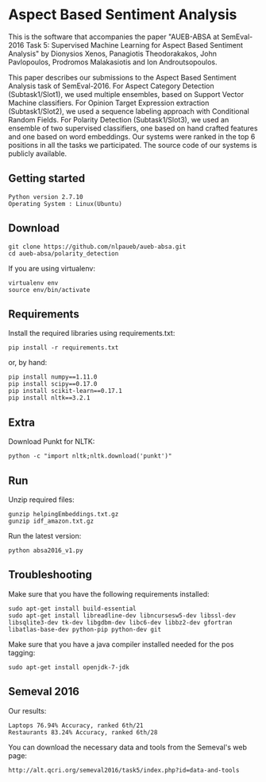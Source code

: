 # Aspect Based Sentiment Analysis

This is the software that accompanies the paper "AUEB-ABSA at SemEval-2016 Task 5:
Supervised Machine Learning for Aspect Based Sentiment Analysis" by Dionysios Xenos, 
Panagiotis Theodorakakos, John Pavlopoulos, Prodromos Malakasiotis and Ion Androutsopoulos. 

This paper describes our submissions to the Aspect Based Sentiment Analysis task of
SemEval-2016. For Aspect Category Detection (Subtask1/Slot1), we used multiple ensembles,
based on Support Vector Machine classifiers. For Opinion Target Expression extraction 
(Subtask1/Slot2), we used a sequence labeling approach with Conditional Random Fields.
For Polarity Detection (Subtask1/Slot3), we used an ensemble of two supervised classifiers,
one based on hand crafted features and one based on word embeddings. Our systems were ranked
in the top 6 positions in all the tasks we participated. The source code of our systems is 
publicly available.

## Getting started

```
Python version 2.7.10
Operating System : Linux(Ubuntu)
```

## Download

```
git clone https://github.com/nlpaueb/aueb-absa.git
cd aueb-absa/polarity_detection
```

If you are using virtualenv:

```
virtualenv env
source env/bin/activate
```

## Requirements

Install the required libraries using requirements.txt:

```
pip install -r requirements.txt 
```

or, by hand:

```
pip install numpy==1.11.0
pip install scipy==0.17.0
pip install scikit-learn==0.17.1
pip install nltk==3.2.1
```

## Extra

Download Punkt for NLTK:

```
python -c "import nltk;nltk.download('punkt')"
```

## Run

Unzip required files:

```
gunzip helpingEmbeddings.txt.gz
gunzip idf_amazon.txt.gz
```

Run the latest version:

```
python absa2016_v1.py
```

## Troubleshooting

Make sure that you have the following requirements installed:

```
sudo apt-get install build-essential
sudo apt-get install libreadline-dev libncursesw5-dev libssl-dev libsqlite3-dev tk-dev libgdbm-dev libc6-dev libbz2-dev gfortran libatlas-base-dev python-pip python-dev git
```

Make sure that you have a java compiler installed needed for the pos tagging:

```
sudo apt-get install openjdk-7-jdk
```

## Semeval 2016

Our results:

```
Laptops 76.94% Accuracy, ranked 6th/21
Restaurants 83.24% Accuracy, ranked 6th/28
```

You can download the necessary data and tools from the Semeval's web page:

```
http://alt.qcri.org/semeval2016/task5/index.php?id=data-and-tools
```
